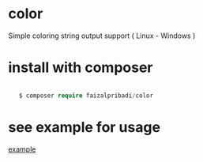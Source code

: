 # color
Simple coloring string output support ( Linux - Windows )


install with composer
=====================

```php

   $ composer require faizalpribadi/color

```

see example for usage
=====================

[example](https://github.com/faizalpribadi/color/tree/master/example)
